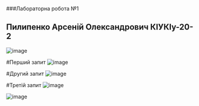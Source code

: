  ###Лабораторна робота №1
 ## Пилипенко Арсеній Олександрович КІУКІу-20-2

![image](https://user-images.githubusercontent.com/43606985/166812132-14930272-9bf2-43e8-96fe-ee38a31f2bd7.png)


#Перший запит
![image](https://user-images.githubusercontent.com/43606985/166812633-8fc8ad36-56c3-4035-91ed-d1273cfc66ed.png)

#Другий запит
![image](https://user-images.githubusercontent.com/43606985/166812852-97eb22ce-6155-4dfc-b4d5-4f8566cdceae.png)

#Третій запит
![image](https://user-images.githubusercontent.com/43606985/166812936-c5da713f-4c4b-4774-a6bd-63e5cf47b003.png)


![image](https://user-images.githubusercontent.com/43606985/166813110-cfb2d364-2151-486d-9f92-d5cc40659066.png)


